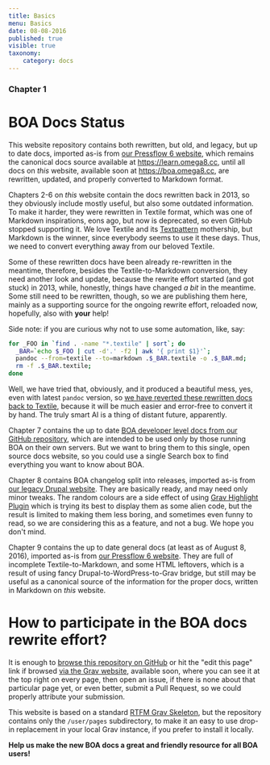 ```yaml
---
title: Basics
menu: Basics
date: 08-08-2016
published: true
visible: true
taxonomy:
    category: docs
---
```


### Chapter 1

# BOA Docs Status

This website repository contains both rewritten, but old, and legacy,
but up to date docs, imported as-is from [our Pressflow 6 website](https://learn.omega8.cc),
which remains the canonical docs source available at https://learn.omega8.cc,
until all docs on _this_ website, available soon at https://boa.omega8.cc,
are rewritten, updated, and properly converted to Markdown format.

Chapters 2-6 on _this_ website contain the docs rewritten back in 2013,
so they obviously include mostly useful, but also some outdated information.
To make it harder, they were rewritten in Textile format, which was one of
Markdown inspirations, eons ago, but now is deprecated, so even GitHub stopped
supporting it. We love Textile and its [Textpattern](http://textpattern.com)
mothership, but Markdown is the winner, since everybody seems to use it
these days. Thus, we need to convert everything away from our beloved Textile.

Some of these rewritten docs have been already re-rewritten in the meantime,
therefore, besides the Textile-to-Markdown conversion, they need another look
and update, because the rewrite effort started (and got stuck) in 2013, while,
honestly, things have changed _a bit_ in the meantime. Some still need to be
rewritten, though, so we are publishing them here, mainly as a supporting source
for the ongoing rewrite effort, reloaded now, hopefully, also with **your** help!

Side note: if you are curious why not to use some automation, like, say:

```bash
for _FOO in `find . -name "*.textile" | sort`; do
  _BAR=`echo $_FOO | cut -d'.' -f2 | awk '{ print $1}'`;
  pandoc --from=textile --to=markdown .$_BAR.textile -o .$_BAR.md;
  rm -f .$_BAR.textile;
done
```

Well, we have tried that, obviously, and it produced a beautiful mess, yes,
even with latest `pandoc` version, so [we have reverted these rewritten docs
back to Textile](https://github.com/omega8cc/pages_rtfm/commit/ebf577bdf69f3ea2a2188ac2edfbd4c8caad2e98),
because it will be much easier and error-free to convert it by hand.
The truly smart AI is a thing of distant future, apparently.

Chapter 7 contains the up to date [BOA developer level docs from our GitHub
repository](https://github.com/omega8cc/boa), which are intended to be used
only by those running BOA on their own servers. But we want to bring them
to this single, open source docs website, so you could use a single Search box
to find everything you want to know about BOA.

Chapter 8 contains BOA changelog split into releases, imported as-is from
[our legacy Drupal website](https://learn.omega8.cc/updates). They are basically
ready, and may need only minor tweaks. The random colours are a side effect of
using [Grav Highlight Plugin](https://github.com/getgrav/grav-plugin-highlight)
which is trying its best to display them as some alien code, but the result
is limited to making them less boring, and sometimes even funny to read,
so we are considering this as a feature, and not a bug. We hope you don't mind.

Chapter 9 contains the up to date general docs (at least as of August 8, 2016),
imported as-is from [our Pressflow 6 website](https://learn.omega8.cc).
They are full of incomplete Textile-to-Markdown, and some HTML leftovers,
which is a result of using fancy Drupal-to-WordPress-to-Grav bridge, but still
may be useful as a canonical source of the information for the proper docs,
written in Markdown on _this_ website.

# How to participate in the BOA docs rewrite effort?

It is enough to [browse this repository on GitHub](https://github.com/omega8cc/pages_rtfm)
or hit the "edit this page" link if browsed [via the Grav website](https://boa.omega8.cc),
available soon, where you can see it at the top right on every page,
then open an issue, if there is none about that particular page yet, or even
better, submit a Pull Request, so we could properly attribute your submission.

This website is based on a standard [RTFM Grav Skeleton](https://github.com/getgrav/grav-skeleton-rtfm-site),
but the repository contains only the `/user/pages` subdirectory, to make it
an easy to use drop-in replacement in your local Grav instance, if you prefer
to install it locally.

**Help us make the new BOA docs a great and friendly resource for all BOA users!**
